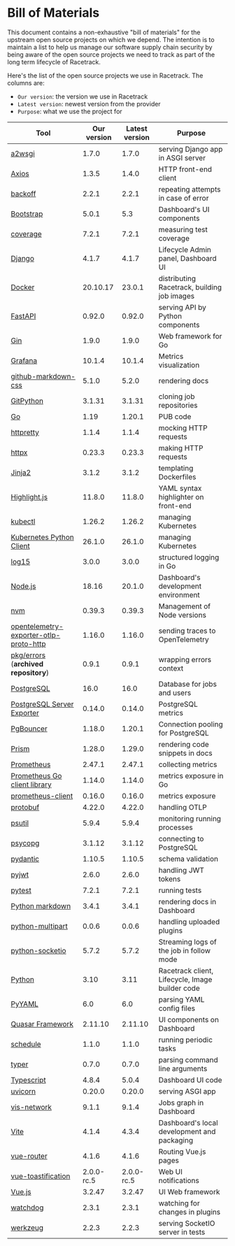 # Bill of Materials
This document contains a non-exhaustive "bill of materials" for the upstream
open source projects on which we depend. The intention is to maintain a list to
help us manage our software supply chain security by being aware of the open
source projects we need to track as part of the long term lifecycle of
Racetrack.

Here's the list of the open source projects we use in Racetrack.
The columns are:

- `Our version`: the version we use in Racetrack
- `Latest version`: newest version from the provider
- `Purpose`: what we use the project for

| Tool                                                                                                       | Our version | Latest version | Purpose                                         |
|------------------------------------------------------------------------------------------------------------|-------------|----------------|-------------------------------------------------|
| [a2wsgi](https://pypi.org/project/a2wsgi/)                                                                 | 1.7.0       | 1.7.0          | serving Django app in ASGI server               |
| [Axios](https://github.com/axios/axios)                                                                    | 1.3.5       | 1.4.0          | HTTP front-end client                           |
| [backoff](https://pypi.org/project/backoff/)                                                               | 2.2.1       | 2.2.1          | repeating attempts in case of error             |
| [Bootstrap](https://getbootstrap.com/docs/versions/)                                                       | 5.0.1       | 5.3            | Dashboard's UI components                       |
| [coverage](https://pypi.org/project/coverage/)                                                             | 7.2.1       | 7.2.1          | measuring test coverage                         |
| [Django](https://pypi.org/project/Django)                                                                  | 4.1.7       | 4.1.7          | Lifecycle Admin panel, Dashboard UI             |
| [Docker](https://docs.docker.com/engine/release-notes/)                                                    | 20.10.17    | 23.0.1         | distributing Racetrack, building job images     |
| [FastAPI](https://github.com/tiangolo/fastapi)                                                             | 0.92.0      | 0.92.0         | serving API by Python components                |
| [Gin](https://github.com/gin-gonic/gin)                                                                    | 1.9.0       | 1.9.0          | Web framework for Go                            |
| [Grafana](https://github.com/grafana/grafana)                                                              | 10.1.4      | 10.1.4         | Metrics visualization                           |
| [github-markdown-css](https://github.com/sindresorhus/github-markdown-css)                                 | 5.1.0       | 5.2.0          | rendering docs                                  |
| [GitPython](https://pypi.org/project/GitPython/)                                                           | 3.1.31      | 3.1.31         | cloning job repositories                        |
| [Go](https://go.dev/dl/)                                                                                   | 1.19        | 1.20.1         | PUB code                                        |
| [httpretty](https://pypi.org/project/httpretty/)                                                           | 1.1.4       | 1.1.4          | mocking HTTP requests                           |
| [httpx](https://pypi.org/project/httpx/)                                                                   | 0.23.3      | 0.23.3         | making HTTP requests                            |
| [Jinja2](https://pypi.org/project/Jinja2/)                                                                 | 3.1.2       | 3.1.2          | templating Dockerfiles                          |
| [Highlight.js](https://github.com/highlightjs/highlight.js)                                                | 11.8.0      | 11.8.0         | YAML syntax highlighter on front-end            |
| [kubectl](https://github.com/kubernetes/kubectl)                                                           | 1.26.2      | 1.26.2         | managing Kubernetes                             |
| [Kubernetes Python Client](https://pypi.org/project/kubernetes/)                                           | 26.1.0      | 26.1.0         | managing Kubernetes                             |
| [log15](https://github.com/inconshreveable/log15)                                                          | 3.0.0       | 3.0.0          | structured logging in Go                        | 
| [Node.js](https://github.com/nodejs/node)                                                                  | 18.16       | 20.1.0         | Dashboard's development environment             |
| [nvm](https://github.com/nvm-sh/nvm)                                                                       | 0.39.3      | 0.39.3         | Management of Node versions                     |
| [opentelemetry-exporter-otlp-proto-http](https://pypi.org/project/opentelemetry-exporter-otlp-proto-http/) | 1.16.0      | 1.16.0         | sending traces to OpenTelemetry                 |
| [pkg/errors](https://github.com/pkg/errors) (**archived repository**)                                      | 0.9.1       | 0.9.1          | wrapping errors context                         | 
| [PostgreSQL](https://www.postgresql.org/docs/release/)                                                     | 16.0        | 16.0           | Database for jobs and users                     |
| [PostgreSQL Server Exporter](https://github.com/prometheus-community/postgres_exporter)                    | 0.14.0      | 0.14.0         | PostgreSQL metrics                              |
| [PgBouncer](https://github.com/pgbouncer/pgbouncer)                                                        | 1.18.0      | 1.20.1         | Connection pooling for PostgreSQL               |
| [Prism](https://github.com/PrismJS/prism/)                                                                 | 1.28.0      | 1.29.0         | rendering code snippets in docs                 |
| [Prometheus](https://github.com/prometheus/prometheus)                                                     | 2.47.1      | 2.47.1         | collecting metrics                              |
| [Prometheus Go client library](https://github.com/prometheus/client_golang)                                | 1.14.0      | 1.14.0         | metrics exposure in Go                          |
| [prometheus-client](https://pypi.org/project/prometheus-client/)                                           | 0.16.0      | 0.16.0         | metrics exposure                                |
| [protobuf](https://pypi.org/project/protobuf/)                                                             | 4.22.0      | 4.22.0         | handling OTLP                                   |
| [psutil](https://pypi.org/project/psutil/)                                                                 | 5.9.4       | 5.9.4          | monitoring running processes                    |
| [psycopg](https://pypi.org/project/psycopg)                                                                | 3.1.12      | 3.1.12         | connecting to PostgreSQL                        |
| [pydantic](https://pypi.org/project/pydantic/)                                                             | 1.10.5      | 1.10.5         | schema validation                               |
| [pyjwt](https://pypi.org/project/PyJWT/)                                                                   | 2.6.0       | 2.6.0          | handling JWT tokens                             |
| [pytest](https://pypi.org/project/pytest/)                                                                 | 7.2.1       | 7.2.1          | running tests                                   |
| [Python markdown](https://pypi.org/project/Markdown/)                                                      | 3.4.1       | 3.4.1          | rendering docs in Dashboard                     |
| [python-multipart](https://pypi.org/project/python-multipart/)                                             | 0.0.6       | 0.0.6          | handling uploaded plugins                       |
| [python-socketio](https://pypi.org/project/python-socketio/)                                               | 5.7.2       | 5.7.2          | Streaming logs of the job in follow mode        |
| [Python](https://www.python.org/downloads/)                                                                | 3.10        | 3.11           | Racetrack client, Lifecycle, Image builder code |
| [PyYAML](https://pypi.org/project/PyYAML/)                                                                 | 6.0         | 6.0            | parsing YAML config files                       |
| [Quasar Framework](https://github.com/quasarframework/quasar)                                              | 2.11.10     | 2.11.10        | UI components on Dashboard                      |
| [schedule](https://pypi.org/project/schedule/)                                                             | 1.1.0       | 1.1.0          | running periodic tasks                          |
| [typer](https://pypi.org/project/typer/)                                                                   | 0.7.0       | 0.7.0          | parsing command line arguments                  |
| [Typescript](https://github.com/microsoft/TypeScript)                                                      | 4.8.4       | 5.0.4          | Dashboard UI code                               |
| [uvicorn](https://pypi.org/project/uvicorn/)                                                               | 0.20.0      | 0.20.0         | serving ASGI app                                |
| [vis-network](https://github.com/visjs/vis-network)                                                        | 9.1.1       | 9.1.4          | Jobs graph in Dashboard                         |
| [Vite](https://github.com/vitejs/vite)                                                                     | 4.1.4       | 4.3.4          | Dashboard's local development and packaging     |
| [vue-router](https://github.com/vuejs/router)                                                              | 4.1.6       | 4.1.6          | Routing Vue.js pages                            |
| [vue-toastification](https://github.com/Maronato/vue-toastification)                                       | 2.0.0-rc.5  | 2.0.0-rc.5     | Web UI notifications                            |
| [Vue.js](https://github.com/vuejs/core)                                                                    | 3.2.47      | 3.2.47         | UI Web framework                                |
| [watchdog](https://pypi.org/project/watchdog/)                                                             | 2.3.1       | 2.3.1          | watching for changes in plugins                 |
| [werkzeug](https://pypi.org/project/Werkzeug/)                                                             | 2.2.3       | 2.2.3          | serving SocketIO server in tests                |
